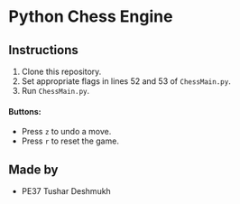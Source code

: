 # Python Chess Engine

## Instructions
1. Clone this repository.
2. Set appropriate flags in lines 52 and 53 of `ChessMain.py`.
3. Run `ChessMain.py`.

#### Buttons:
* Press `z` to undo a move.
* Press `r` to reset the game.

## Made by
* PE37 Tushar Deshmukh
